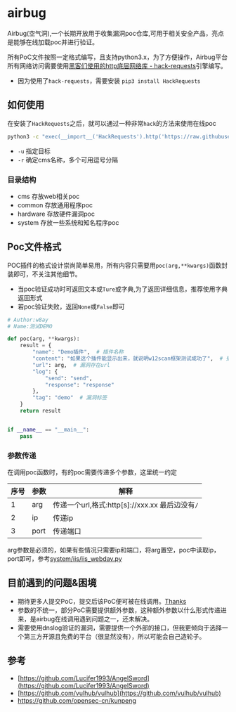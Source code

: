 # airbug
Airbug(空气洞),一个长期开放用于收集漏洞poc仓库,可用于相关安全产品，亮点是能够在线加载poc并进行验证。

所有PoC文件按照一定格式编写，且支持python3.x，为了方便操作，Airbug平台所有网络访问需要使用[黑客们使用的http底层网络库 - hack-requests](https://github.com/boy-hack/hack-requests)引擎编写。  

- 因为使用了`hack-requests`，需要安装 `pip3 install HackRequests`
## 如何使用
在安装了`HackRequests`之后，就可以通过一种非常`hack`的方法来使用在线poc
```bash
python3 -c "exec(__import__('HackRequests').http('https://raw.githubusercontent.com/boy-hack/airbug/master/airbug.py').text())" -u https://x.hacking8.com -r emlog
```
- `-u` 指定目标
- `-r` 确定cms名称，多个可用逗号分隔

### 目录结构
- cms 存放web相关poc
- common 存放通用程序poc
- hardware 存放硬件漏洞poc
- system 存放一些系统和知名程序poc

## Poc文件格式
POC插件的格式设计崇尚简单易用，所有内容只需要用`poc(arg,**kwargs)`函数封装即可，不关注其他细节。
- 当poc验证成功时可返回文本或`Ture`或字典,为了返回详细信息，推荐使用字典返回形式
- 若poc验证失败，返回`None`或`False`即可  

```python
# Author:w8ay
# Name:测试DEMO

def poc(arg, **kwargs):
    result = {
        "name": "Demo插件",  # 插件名称
        "content": "如果这个插件能显示出来，就说明w12scan框架测试成功了",  # 插件返回内容详情，会造成什么后果。
        "url": arg,  # 漏洞存在url
        "log": {
            "send": "send",
            "response": "response"
        },
        "tag": "demo"  # 漏洞标签
    }
    return result


if __name__ == "__main__":
    pass

```

### 参数传递

在调用poc函数时，有的poc需要传递多个参数，这里统一约定

| 序号 | 参数 | 解释        |
| ---- | ---- | ----------- |
| 1    | arg  | 传递一个url,格式:http\[s\]://xxx.xx 最后边没有`/` |
| 2    | ip   | 传递ip      |
| 3    | port | 传递端口    |

arg参数是必须的，如果有些情况只需要ip和端口，将arg置空，poc中读取ip，port即可，参考[system/iis/iis_webdav.py](system/iis/iis_webdav.py)

## 目前遇到的问题&困境
- 期待更多人提交PoC，提交后该PoC便可被在线调用。[Thanks](./thanks.md)
- 参数的不统一，部分PoC需要提供额外参数，这种额外参数以什么形式传递进来，是airbug在线调用遇到问题之一，还未解决。
- 需要使用dnslog验证的漏洞，需要提供一个外部的接口，但我更倾向于选择一个第三方开源且免费的平台（很显然没有），所以可能会自己造轮子。

## 参考
- [https://github.com/Lucifer1993/AngelSword](https://github.com/Lucifer1993/AngelSword)
- [https://github.com/vulhub/vulhub](https://github.com/vulhub/vulhub)
- https://github.com/opensec-cn/kunpeng
